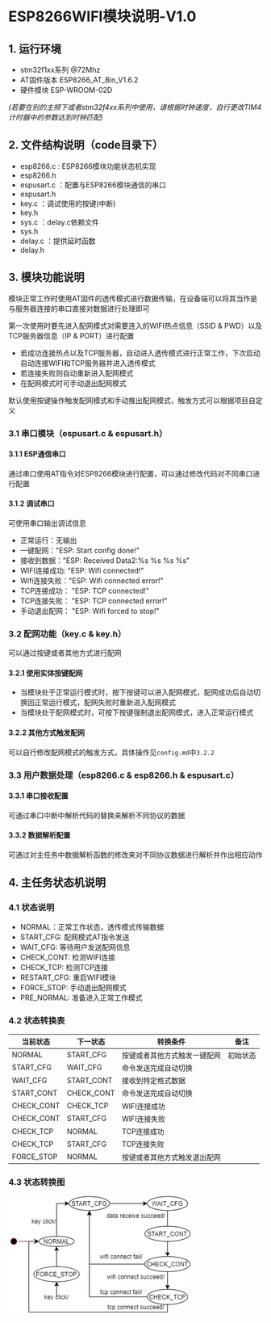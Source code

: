 # ESP8266WIFI模块说明-V1.0

## 1. 运行环境
- stm32f1xx系列 @72Mhz
- AT固件版本  ESP8266_AT_Bin_V1.6.2
- 硬件模块  ESP-WROOM-02D

*(若要在别的主频下或者stm32f4xx系列中使用，请根据时钟速度，自行更改TIM4计时器中的参数达到时钟匹配)*
## 2. 文件结构说明（code目录下）
- esp8266.c : ESP8266模块功能状态机实现
- esp8266.h
- espusart.c ：配置与ESP8266模块通信的串口
- espusart.h
- key.c ：调试使用的按键(中断)
- key.h
- sys.c ：delay.c依赖文件
- sys.h
- delay.c ：提供延时函数
- delay.h

## 3. 模块功能说明
模块正常工作时使用AT固件的透传模式进行数据传输，在设备端可以将其当作是与服务器连接的串口直接对数据进行处理即可

第一次使用时要先进入配网模式对需要连入的WIFI热点信息（SSID & PWD）以及TCP服务器信息（IP & PORT）进行配置
- 若成功连接热点以及TCP服务器，自动进入透传模式进行正常工作，下次启动自动连接WIFI和TCP服务器并进入透传模式
- 若连接失败则自动重新进入配网模式
- 在配网模式时可手动退出配网模式

默认使用按键操作触发配网模式和手动推出配网模式，触发方式可以根据项目自定义
### 3.1 串口模块（espusart.c & espusart.h）
#### 3.1.1 ESP通信串口
通过串口使用AT指令对ESP8266模块进行配置，可以通过修改代码对不同串口进行配置
#### 3.1.2 调试串口
可使用串口输出调试信息
- 正常运行：无输出
- 一键配网："ESP: Start config done!"
- 接收到数据："ESP: Received Data2:%s %s %s %s"
- WIFI连接成功: "ESP: Wifi connected!"
- Wifi连接失败："ESP: Wifi connected error!"
- TCP连接成功： "ESP: TCP connected!"
- TCP连接失败： "ESP: TCP connected error!"
- 手动退出配网： "ESP: Wifi forced to stop!"

### 3.2 配网功能（key.c & key.h）
可以通过按键或者其他方式进行配网
#### 3.2.1 使用实体按键配网
- 当模块处于正常运行模式时，按下按键可以进入配网模式，配网成功后自动切换回正常运行模式，配网失败时重新进入配网模式
- 当模块处于配网模式时，可按下按键强制退出配网模式，进入正常运行模式

#### 3.2.2 其他方式触发配网
可以自行修改配网模式的触发方式，具体操作见`config.md`中`3.2.2`

### 3.3 用户数据处理（esp8266.c & esp8266.h & espusart.c）
#### 3.3.1 串口接收配置
可通过串口中断中解析代码的替换来解析不同协议的数据
#### 3.3.2 数据解析配置
可通过对主任务中数据解析函数的修改来对不同协议数据进行解析并作出相应动作

## 4. 主任务状态机说明
### 4.1 状态说明
- NORMAL：正常工作状态，透传模式传输数据
- START_CFG: 配网模式AT指令发送
- WAIT_CFG: 等待用户发送配网信息
- CHECK_CONT: 检测WIFI连接
- CHECK_TCP: 检测TCP连接
- RESTART_CFG: 重启WIFI模块
- FORCE_STOP: 手动退出配网模式
- PRE_NORMAL: 准备进入正常工作模式

### 4.2 状态转换表
|当前状态|下一状态|转换条件|备注|
| --- | --- | --- | --- |
|NORMAL|START_CFG|按键或者其他方式触发一键配网|初始状态|
|START_CFG|WAIT_CFG|命令发送完成自动切换||
|WAIT_CFG|START_CONT|接收到特定格式数据||
|START_CONT|CHECK_CONT|命令发送完成自动切换||
|CHECK_CONT|CHECK_TCP|WIFI连接成功||
|CHECK_CONT|START_CFG|WIFI连接失败||
|CHECK_TCP|NORMAL|TCP连接成功||
|CHECK_TCP|START_CFG|TCP连接失败||
|FORCE_STOP|NORMAL|按键或者其他方式触发退出配网||

### 4.3 状态转换图
![state](/doc/state.jpg)
